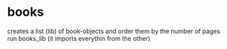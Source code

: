# books
creates a list (lib) of book-objects and order them by the number of pages </n>
run books_lib (it imports everythin from the other)
